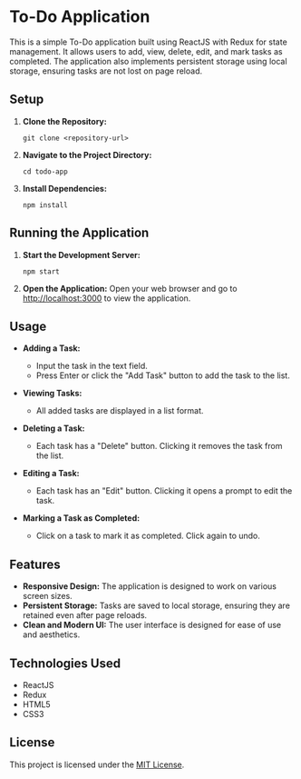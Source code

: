 # To-Do Application

This is a simple To-Do application built using ReactJS with Redux for state management. It allows users to add, view, delete, edit, and mark tasks as completed. The application also implements persistent storage using local storage, ensuring tasks are not lost on page reload.

## Setup

1. **Clone the Repository:**
   ```
   git clone <repository-url>
   ```

2. **Navigate to the Project Directory:**
   ```
   cd todo-app
   ```

3. **Install Dependencies:**
   ```
   npm install
   ```

## Running the Application

1. **Start the Development Server:**
   ```
   npm start
   ```

2. **Open the Application:**
   Open your web browser and go to [http://localhost:3000](http://localhost:3000) to view the application.

## Usage

- **Adding a Task:**
  - Input the task in the text field.
  - Press Enter or click the "Add Task" button to add the task to the list.

- **Viewing Tasks:**
  - All added tasks are displayed in a list format.

- **Deleting a Task:**
  - Each task has a "Delete" button. Clicking it removes the task from the list.

- **Editing a Task:**
  - Each task has an "Edit" button. Clicking it opens a prompt to edit the task.

- **Marking a Task as Completed:**
  - Click on a task to mark it as completed. Click again to undo.

## Features

- **Responsive Design:** The application is designed to work on various screen sizes.
- **Persistent Storage:** Tasks are saved to local storage, ensuring they are retained even after page reloads.
- **Clean and Modern UI:** The user interface is designed for ease of use and aesthetics.

## Technologies Used

- ReactJS
- Redux
- HTML5
- CSS3

## License

This project is licensed under the [MIT License](LICENSE).
